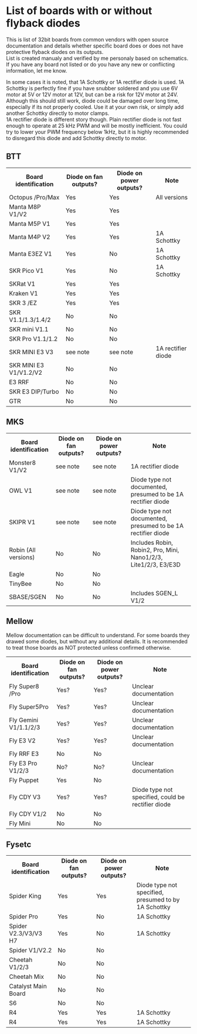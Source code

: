 # List of boards with or without flyback diodes
This is list of 32bit boards from common vendors with open source documentation and details whether specific board does or does not have protective flyback diodes on its outputs.  
List is created manualy and verified by me personaly based on schematics. If you have any board not listed or do you have any new or conflicting information, let me know.  
  
In some cases it is noted, that 1A Schottky or 1A rectifier diode is used. 1A Schottky is perfectly fine if you have snubber soldered and you use 6V motor at 5V or 12V motor at 12V, but can be a risk for 12V motor at 24V. 
Although this should still work, diode could be damaged over long time, especially if its not properly cooled. Use it at your own risk, or simply add another Schottky directly to motor clamps.  
1A rectifier diode is different story though. Plain rectifier diode is not fast enough to operate at 25 kHz PWM and will be mostly inefficient. You could try to lower your PWM frequency below 1kHz, but it is highly recommended to disregard this diode and add Schottky directly to motor.
  
## BTT
<table>
  <tr>
    <th>Board identification</th>
    <th>Diode on fan outputs?</th>
    <th>Diode on power outputs?</th>
    <th>Note</th>
  </tr>
  <tr>
    <td>Octopus /Pro/Max</td>
    <td>Yes</td>
    <td>Yes</td>
    <td>All versions</td>
  </tr>
  <tr>
    <td>Manta M8P V1/V2</td>
    <td>Yes</td>
    <td>Yes</td>
    <td></td>
  </tr>
  <tr>
    <td>Manta M5P V1</td>
    <td>Yes</td>
    <td>Yes</td>
    <td></td>
  </tr>
    <tr>
    <td>Manta M4P V2</td>
    <td>Yes</td>
    <td>Yes</td>
    <td>1A Schottky</td>
  </tr>
  <tr>
    <td>Manta E3EZ V1</td>
    <td>Yes</td>
    <td>No</td>
    <td>1A Schottky</td>
  </tr>
  <tr>
    <td>SKR Pico V1</td>
    <td>Yes</td>
    <td>No</td>
    <td>1A Schottky</td>
  </tr>
  <tr>
    <td>SKRat V1</td>
    <td>Yes</td>
    <td>Yes</td>
    <td></td>
  </tr>
  <tr>
    <td>Kraken V1</td>
    <td>Yes</td>
    <td>Yes</td>
    <td></td>
  </tr>
  <tr>
    <td>SKR 3 /EZ</td>
    <td>Yes</td>
    <td>Yes</td>
    <td></td>
  </tr>
  <tr>
    <td>SKR V1.1/1.3/1.4/2</td>
    <td>No</td>
    <td>No</td>
    <td></td>
  </tr>
  <tr>
    <td>SKR mini V1.1</td>
    <td>No</td>
    <td>No</td>
    <td></td>
  </tr>
  <tr>
    <td>SKR Pro V1.1/1.2</td>
    <td>No</td>
    <td>No</td>
    <td></td>
  </tr>
  <tr>
    <td>SKR MINI E3 V3</td>
    <td>see note</td>
    <td>see note</td>
    <td>1A rectifier diode</td>
  </tr>
  <tr>
    <td>SKR MINI E3 V1/V1.2/V2</td>
    <td>No</td>
    <td>No</td>
    <td></td>
  </tr>
  <tr>
    <td>E3 RRF</td>
    <td>No</td>
    <td>No</td>
    <td></td>
  </tr>
  <tr>
    <td>SKR E3 DIP/Turbo</td>
    <td>No</td>
    <td>No</td>
    <td></td>
  </tr>
  <tr>
    <td>GTR</td>
    <td>No</td>
    <td>No</td>
    <td></td>
  </tr>
</table>

## MKS
<table>
  <tr>
    <th>Board identification</th>
    <th>Diode on fan outputs?</th>
    <th>Diode on power outputs?</th>
    <th>Note</th>
  </tr>
  <tr>
    <td>Monster8 V1/V2</td>
    <td>see note</td>
    <td>see note</td>
    <td>1A rectifier diode</td>
  </tr>
  <tr>
    <td>OWL V1</td>
    <td>see note</td>
    <td>see note</td>
    <td>Diode type not documented, presumed to be 1A rectifier diode</td>
  </tr>
  <tr>
    <td>SKIPR V1</td>
    <td>see note</td>
    <td>see note</td>
    <td>Diode type not documented, presumed to be 1A rectifier diode</td>
  </tr>
  <tr>
    <td>Robin (All versions)</td>
    <td>No</td>
    <td>No</td>
    <td>Includes Robin, Robin2, Pro, Mini, Nano1/2/3, Lite1/2/3, E3/E3D</td>
  </tr>
  <tr>
    <td>Eagle</td>
    <td>No</td>
    <td>No</td>
    <td></td>
  </tr>
  <tr>
    <td>TinyBee</td>
    <td>No</td>
    <td>No</td>
    <td></td>
  </tr>
    <tr>
    <td>SBASE/SGEN</td>
    <td>No</td>
    <td>No</td>
    <td>Includes SGEN_L V1/2 </td>
  </tr>

</table>

## Mellow
Mellow documentation can be difficult to understand. For some boards they drawed some diodes, but without any additional details. It is recommended to treat those boards as NOT protected unless confirmed otherwise.
<table>
  <tr>
    <th>Board identification</th>
    <th>Diode on fan outputs?</th>
    <th>Diode on power outputs?</th>
    <th>Note</th>
  </tr>
  <tr>
    <td>Fly Super8 /Pro</td>
    <td>Yes?</td>
    <td>Yes?</td>
    <td>Unclear documentation</td>
  </tr>
  <tr>
    <td>Fly Super5Pro</td>
    <td>Yes?</td>
    <td>Yes?</td>
    <td>Unclear documentation</td>
  </tr>
  <tr>
    <td>Fly Gemini V1/1.1/2/3</td>
    <td>Yes?</td>
    <td>Yes?</td>
    <td>Unclear documentation</td>
  </tr>
  <tr>
    <td>Fly E3 V2</td>
    <td>Yes?</td>
    <td>Yes?</td>
    <td>Unclear documentation</td>
  </tr>
  <tr>
    <td>Fly RRF E3</td>
    <td>No</td>
    <td>No</td>
    <td></td>
  </tr>
  <tr>
    <td>Fly E3 Pro V1/2/3</td>
    <td>No?</td>
    <td>No?</td>
    <td>Unclear documentation</td>
  </tr>
  <tr>
    <td>Fly Puppet</td>
    <td>Yes</td>
    <td>No</td>
    <td></td>
  </tr>
  <tr>
    <td>Fly CDY V3</td>
    <td>Yes?</td>
    <td>Yes?</td>
    <td>Diode type not specified, could be rectifier diode</td>
  </tr>
  <tr>
    <td>Fly CDY V1/2</td>
    <td>No</td>
    <td>No</td>
    <td></td>
  </tr>
  <tr>
    <td>Fly Mini</td>
    <td>No</td>
    <td>No</td>
    <td></td>
  </tr>
</table>

## Fysetc
<table>
  <tr>
    <th>Board identification</th>
    <th>Diode on fan outputs?</th>
    <th>Diode on power outputs?</th>
    <th>Note</th>
  </tr>
  <tr>
    <td>Spider King</td>
    <td>Yes</td>
    <td>Yes</td>
    <td>Diode type not specified, presumed to by 1A Schottky</td>
  </tr>
  <tr>
    <td>Spider Pro</td>
    <td>Yes</td>
    <td>No</td>
    <td>1A Schottky</td>
  </tr>
  <tr>
    <td>Spider V2.3/V3/V3 H7</td>
    <td>Yes</td>
    <td>No</td>
    <td>1A Schottky</td>
  </tr>
  <tr>
    <td>Spider V1/V2.2</td>
    <td>No</td>
    <td>No</td>
    <td></td>
  </tr>
  <tr>
    <td>Cheetah V1/2/3</td>
    <td>No</td>
    <td>No</td>
    <td></td>
  </tr>
  <tr>
    <td>Cheetah Mix</td>
    <td>No</td>
    <td>No</td>
    <td></td>
  </tr>
  <tr>
    <td>Catalyst Main Board</td>
    <td>No</td>
    <td>No</td>
    <td></td>
  </tr>
  <tr>
    <td>S6</td>
    <td>No</td>
    <td>No</td>
    <td></td>
  </tr>
  <tr>
    <td>R4</td>
    <td>Yes</td>
    <td>Yes</td>
    <td>1A Schottky</td>
  </tr> 
  <tr>
    <td>R4</td>
    <td>Yes</td>
    <td>Yes</td>
    <td>1A Schottky</td>
  </tr> 
</table>

